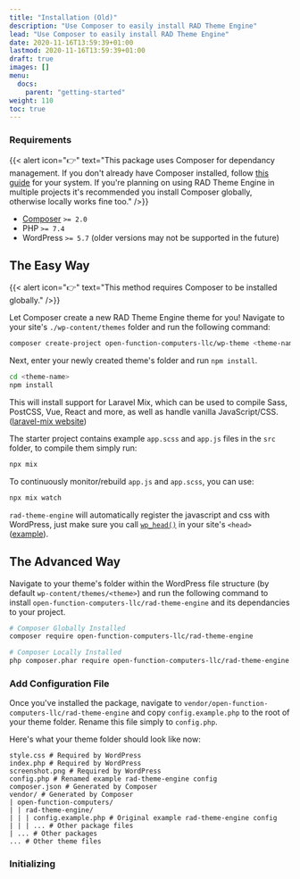 ```yaml
---
title: "Installation (Old)"
description: "Use Composer to easily install RAD Theme Engine"
lead: "Use Composer to easily install RAD Theme Engine"
date: 2020-11-16T13:59:39+01:00
lastmod: 2020-11-16T13:59:39+01:00
draft: true
images: []
menu:
  docs:
    parent: "getting-started"
weight: 110
toc: true
---
```


### Requirements

{{< alert icon="👉" text="This package uses Composer for dependancy management. If you don't already have Composer installed, follow <a href='https://getcomposer.org/doc/00-intro.md'>this guide</a> for your system. If you're planning on using RAD Theme Engine in multiple projects it's recommended you install Composer globally, otherwise locally works fine too." />}}

- [Composer](https://getcomposer.org/) `>= 2.0`
- PHP ``>= 7.4``
- WordPress ``>= 5.7`` (older versions may not be supported in the future)

## The Easy Way

{{< alert icon="👉" text="This method requires Composer to be installed globally." />}}

Let Composer create a new RAD Theme Engine theme for you! Navigate to your site's `./wp-content/themes` folder and run the following command:

```bash
composer create-project open-function-computers-llc/wp-theme <theme-name>
```

Next, enter your newly created theme's folder and run `npm install`.

```bash
cd <theme-name>
npm install
```

This will install support for Laravel Mix, which can be used to compile Sass, PostCSS, Vue, React and more, as well as handle vanilla JavaScript/CSS. ([laravel-mix website](https://laravel-mix.com/))

The starter project contains example `app.scss` and `app.js` files in the `src` folder, to compile them simply run:

```bash
npx mix
```

To continuously monitor/rebuild `app.js` and `app.scss`, you can use:

```bash
npx mix watch
```

`rad-theme-engine` will automatically register the javascript and css with WordPress, just make sure you call [`wp_head()`](https://developer.wordpress.org/reference/functions/wp_head/) in your site's `<head>` ([example](../laravel-mix/#including-scriptsstyles)).

## The Advanced Way

Navigate to your theme's folder within the WordPress file structure (by default `wp-content/themes/<theme>`) and run the following command to install `open-function-computers-llc/rad-theme-engine` and its dependancies to your project.

```bash
# Composer Globally Installed
composer require open-function-computers-llc/rad-theme-engine

# Composer Locally Installed
php composer.phar require open-function-computers-llc/rad-theme-engine
```


### Add Configuration File

Once you've installed the package, navigate to `vendor/open-function-computers-llc/rad-theme-engine` and copy `config.example.php` to the root of your theme folder. Rename this file simply to `config.php`.

Here's what your theme folder should look like now:
```
style.css # Required by WordPress
index.php # Required by WordPress
screenshot.png # Required by WordPress
config.php # Renamed example rad-theme-engine config
composer.json # Generated by Composer
vendor/ # Generated by Composer
| open-function-computers/
| | rad-theme-engine/
| | | config.example.php # Original example rad-theme-engine config
| | | ... # Other package files
| ... # Other packages
... # Other theme files
```

### Initializing

<!-- Next, follow these instructions to initialize rad-theme-engine in your project. -->